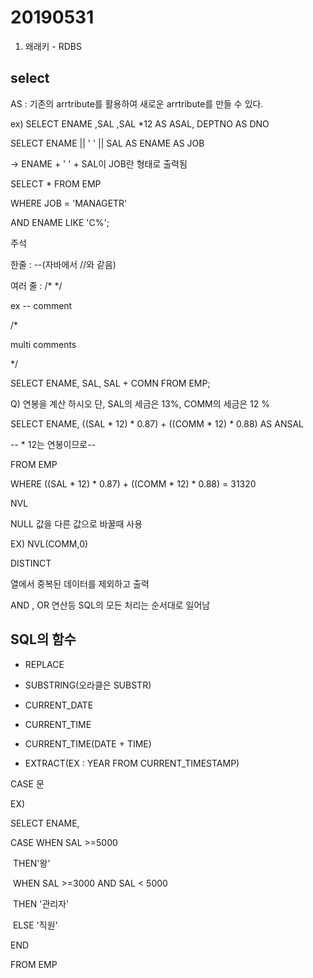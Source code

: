 # 20190531

1. 왜래키 - RDBS

## select 

AS : 기존의 arrtribute를 활용하여 새로운 arrtribute를 만들 수 있다.

ex) SELECT ENAME ,SAL ,SAL *12 AS ASAL, DEPTNO AS DNO



SELECT ENAME || ' '  || SAL AS ENAME AS JOB

-> ENAME + ' ' + SAL이 JOB란 형태로 출력됨



SELECT * FROM EMP 

WHERE JOB = 'MANAGETR'

AND ENAME LIKE 'C%';



주석 

한줄 : --(자바에서 //와 같음)

여러 줄 : /* */

ex
-- comment

/*

multi comments

*/



SELECT ENAME, SAL, SAL + COMN FROM EMP;



Q) 연봉을 계산 하시오 단, SAL의 세금은 13%, COMM의 세금은 12 %

SELECT ENAME, ((SAL * 12) * 0.87) + ((COMM * 12) * 0.88) AS ANSAL

-- * 12는 연봉이므로--

FROM EMP

WHERE ((SAL * 12) * 0.87) + ((COMM * 12) * 0.88) = 31320



NVL 

NULL 값을 다른 값으로 바꿀때 사용

EX) NVL(COMM,0)



DISTINCT 

열에서 중복된 데이터를 제외하고 출력



AND , OR 연산등 SQL의 모든 처리는 순서대로 일어남



## SQL의 함수

* REPLACE 

* SUBSTRING(오라클은 SUBSTR)
* CURRENT_DATE
* CURRENT_TIME
* CURRENT_TIME(DATE + TIME)
* EXTRACT(EX : YEAR FROM CURRENT_TIMESTAMP)



CASE 문

EX)

SELECT ENAME,

CASE WHEN SAL >=5000

​			THEN'왕'

​			WHEN SAL >=3000 AND SAL < 5000

​			THEN '관리자'

​			ELSE '직원'

END

FROM EMP